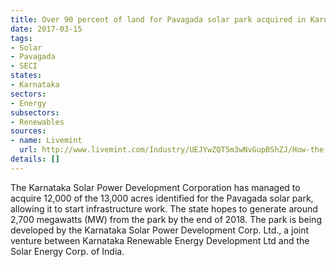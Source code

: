 ```yaml
---
title: Over 90 percent of land for Pavagada solar park acquired in Karnataka
date: 2017-03-15
tags:
- Solar
- Pavagada
- SECI
states:
- Karnataka
sectors:
- Energy
subsectors:
- Renewables
sources:
- name: Livemint
  url: http://www.livemint.com/Industry/UEJYwZQT5m3wNvGupBShZJ/How-the-worlds-largest-solar-park-is-shaping-up-in-Karnatak.html
details: []
---
```


The Karnataka Solar Power Development Corporation has managed to acquire 12,000 of the 13,000 acres identified for the Pavagada solar park, allowing it to start infrastructure work. The state hopes to generate around 2,700 megawatts (MW) from the park by the end of 2018. The park is being developed by the Karnataka Solar Power Development Corp. Ltd., a joint venture between Karnataka Renewable Energy Development Ltd and the Solar Energy Corp. of India.
